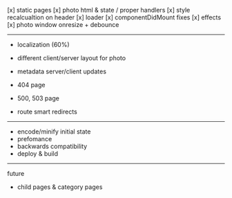 [x] static pages
[x] photo html & state / proper handlers
[x] style recalcualtion on header
[x] loader
[x] componentDidMount fixes
[x] effects
[x] photo window onresize + debounce

-----------------------------

- localization (60%)
- different client/server layout for photo
- metadata server/client updates

- 404 page
- 500, 503 page
- route smart redirects

-----------------------------
- encode/minify initial state
- prefomance
- backwards compatibility
- deploy & build

-----------------------------
future
- child pages & category pages
